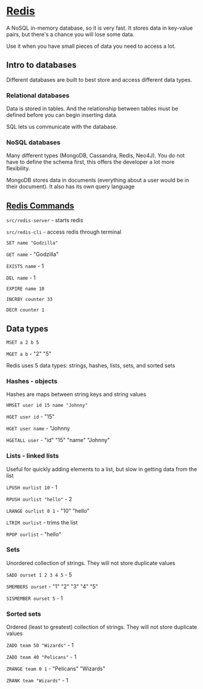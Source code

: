 # [Redis](https://redis.io/documentation)

A NoSQL in-memory database, so it is very fast. It stores data in key-value pairs, but there's a chance you will lose some data.

Use it when you have small pieces of data you need to access a lot.

## Intro to databases

Different databases are built to best store and access different data types.

### Relational databases

Data is stored in tables. And the relationship between tables must be defined before you can begin inserting data.

SQL lets us communicate with the database.

### NoSQL databases

Many different types (MongoDB, Cassandra, Redis, Neo4J). You do not have to define the schema first, this offers the developer a lot more flexibility.

MongoDB stores data in documents (everything about a user would be in their document). It also has its own query language

## [Redis Commands](https://redis.io/commands)

`src/redis-server` - starts redis

`src/redis-cli` - access redis through terminal

`SET name "Godzilla"`

`GET name` - "Godzilla"

`EXISTS name` - 1

`DEL name` - 1

`EXPIRE name 10`

`INCRBY counter 33`

`DECR counter 1`

## Data types

`MSET a 2 b 5`

`MGET a b` - "2" "5"

Redis uses 5 data types: strings, hashes, lists, sets, and sorted sets

### Hashes - objects

Hashes are maps between string keys and string values

`HMSET user id 15 name "Johnny"`

`HGET user id` - "15"

`HGET user name` - "Johnny

`HGETALL user` - "id" "15" "name" "Johnny"

### Lists - linked lists

Useful for quickly adding elements to a list, but slow in getting data from the list

`LPUSH ourlist 10` - 1

`RPUSH ourlist "hello"` - 2

`LRANGE ourlist 0 1` - "10" "hello"

`LTRIM ourlist` - trims the list

`RPOP ourlist` - "hello"

### Sets

Unordered collection of strings. They will not store duplicate values

`SADD ourset 1 2 3 4 5` - 5

`SMEMBERS ourset` - "1" "2" "3" "4" "5"

`SISMEMBER ourset 5` - 1

### Sorted sets

Ordered (least to greatest) collection of strings. They will not store duplicate values

`ZADD team 50 "Wizards"` - 1

`ZADD team 40 "Pelicans"` - 1

`ZRANGE team 0 1` - "Pelicans" "Wizards"

`ZRANK team "Wizards"` - 1
